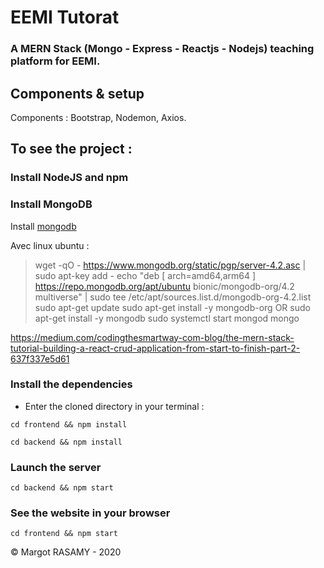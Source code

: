 # EEMI Tutorat
### A MERN Stack (Mongo - Express - Reactjs - Nodejs) teaching platform for EEMI.


## Components & setup
Components : Bootstrap, Nodemon, Axios.

## To see the project :

### Install NodeJS and npm

### Install MongoDB
Install [mongodb](https://docs.mongodb.com/manual/administration/install-community/)

Avec linux ubuntu : 
> wget -qO - https://www.mongodb.org/static/pgp/server-4.2.asc | sudo apt-key add -
> echo "deb [ arch=amd64,arm64 ] https://repo.mongodb.org/apt/ubuntu bionic/mongodb-org/4.2 multiverse" | sudo tee /etc/apt/sources.list.d/mongodb-org-4.2.list
> sudo apt-get update
> sudo apt-get install -y mongodb-org
OR
> sudo apt-get install -y mongodb
> sudo systemctl start mongod
> mongo

https://medium.com/codingthesmartway-com-blog/the-mern-stack-tutorial-building-a-react-crud-application-from-start-to-finish-part-2-637f337e5d61

### Install the dependencies

* Enter the cloned directory in your terminal : 

```console
cd frontend && npm install
```

```console
cd backend && npm install
```

### Launch the server

```console
cd backend && npm start
```

### See the website in your browser

```console
cd frontend && npm start
```

© Margot RASAMY - 2020